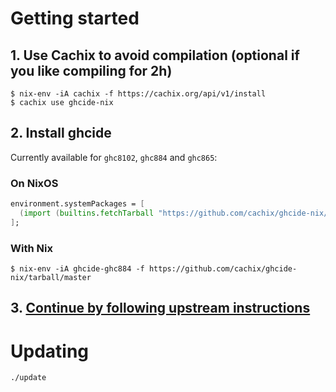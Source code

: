# Getting started

## 1. Use Cachix to avoid compilation (optional if you like compiling for 2h)

    $ nix-env -iA cachix -f https://cachix.org/api/v1/install
    $ cachix use ghcide-nix

## 2. Install ghcide

Currently available for `ghc8102`, `ghc884` and `ghc865`:

### On NixOS

```nix
environment.systemPackages = [
  (import (builtins.fetchTarball "https://github.com/cachix/ghcide-nix/tarball/master") {}).ghcide-ghc884
];
```

### With Nix

    $ nix-env -iA ghcide-ghc884 -f https://github.com/cachix/ghcide-nix/tarball/master

## 3. [Continue by following upstream instructions](https://github.com/digital-asset/ghcide#test-ghcide)

# Updating

    ./update
